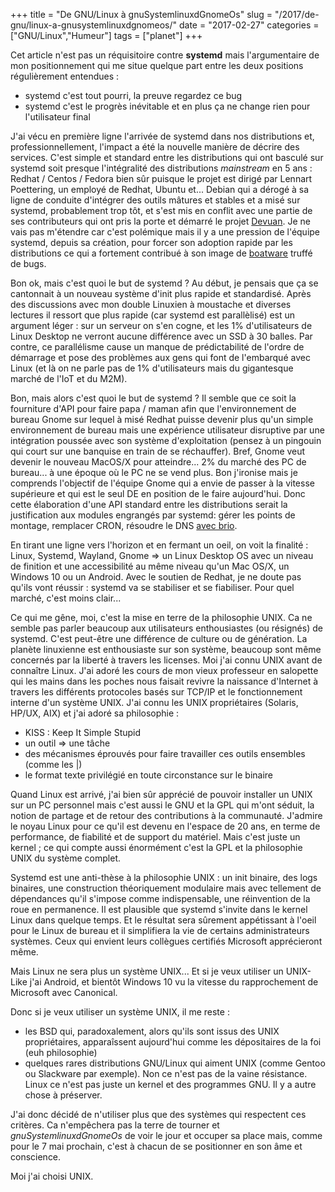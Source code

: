 +++
title = "De GNU/Linux à gnuSystemlinuxdGnomeOs"
slug = "/2017/de-gnu/linux-a-gnusystemlinuxdgnomeos/"
date = "2017-02-27"
categories = ["GNU/Linux","Humeur"]
tags = ["planet"]
+++

Cet article n'est pas un réquisitoire contre **systemd** mais l'argumentaire de
mon positionnement qui me situe quelque part entre les deux positions
régulièrement entendues :

- systemd c'est tout pourri, la preuve regardez ce bug
- systemd c'est le progrès inévitable et en plus ça ne change rien pour l'utilisateur final

J'ai vécu en première ligne l'arrivée de systemd dans nos distributions et,
professionnellement, l'impact a été la nouvelle manière de décrire des
services. C'est simple et standard entre les distributions qui ont basculé sur
systemd soit presque l'intégralité des distributions *mainstream* en 5 ans :
Redhat / Centos / Fedora bien sûr puisque le projet est dirigé par Lennart
Poettering, un employé de Redhat, Ubuntu et... Debian qui a dérogé à sa ligne
de conduite d'intégrer des outils mâtures et stables et a misé sur systemd,
probablement trop tôt, et s'est mis en conflit avec une partie de ses
contributeurs qui ont pris la porte et démarré le projet
[Devuan](https://devuan.org/fr/). Je ne vais pas m'étendre car c'est polémique
mais il y a une pression de l'équipe systemd, depuis sa création, pour forcer
son adoption rapide par les distributions ce qui a fortement contribué à son
image de [boatware](https://fr.wikipedia.org/wiki/Bloatware) truffé de bugs.

Bon ok, mais c'est quoi le but de systemd ? Au début, je pensais que ça se
cantonnait à un nouveau système d'init plus rapide et standardisé. Après des
discussions avec mon double Linuxien à moustache et diverses lectures il
ressort que plus rapide (car systemd est parallèlisé) est un argument léger :
sur un serveur on s'en cogne, et les 1% d'utilisateurs de Linux Desktop ne
verront aucune différence avec un SSD à 30 balles. Par contre, ce parallélisme
cause un manque de prédictabilité de l'ordre de démarrage et pose des problèmes
aux gens qui font de l'embarqué avec Linux (et là on ne parle pas de 1%
d'utilisateurs mais du gigantesque marché de l'IoT et du M2M).

Bon, mais alors c'est quoi le but de systemd ? Il semble que ce soit la
fourniture d'API pour faire papa / maman afin que l'environnement de bureau
Gnome sur lequel à misé Redhat puisse devenir plus qu'un simple environnement
de bureau mais une expérience utilisateur disruptive par une intégration
poussée avec son système d'exploitation (pensez à un pingouin qui court sur une
banquise en train de se réchauffer). Bref, Gnome veut devenir le nouveau
MacOS/X pour atteindre... 2% du marché des PC de bureau... à une époque où le
PC ne se vend plus. Bon j'ironise mais je comprends l'objectif de l'équipe
Gnome qui a envie de passer à la vitesse supérieure et qui est le seul DE en
position de le faire aujourd'hui. Donc cette élaboration d'une API standard
entre les distributions serait la justification aux modules engrangés par
systemd: gérer les points de montage, remplacer CRON, résoudre le DNS [avec
brio](https://www.blog-libre.org/2017/04/20/essuyer-les-platres-dns-sur-ubuntu).

En tirant une ligne vers l'horizon et en fermant un oeil, on voit la finalité :
Linux, Systemd, Wayland, Gnome => un Linux Desktop OS avec un niveau de
finition et une accessibilité au même niveau qu'un Mac OS/X, un Windows 10 ou
un Android.  Avec le soutien de Redhat, je ne doute pas qu'ils vont réussir :
systemd va se stabiliser et se fiabiliser. Pour quel marché, c'est moins
clair...

Ce qui me gêne, moi, c'est la mise en terre de la philosophie UNIX. Ca ne
semble pas parler beaucoup aux utilisateurs enthousiastes (ou résignés) de
systemd. C'est peut-être une différence de culture ou de génération. La planète
linuxienne est enthousiaste sur son système, beaucoup sont même concernés par
la liberté à travers les licenses. Moi j'ai connu UNIX avant de connaître
Linux. J'ai adoré les cours de mon vieux professeur en salopette qui les mains
dans les poches nous faisait revivre la naissance d'Internet à travers les
différents protocoles basés sur TCP/IP et le fonctionnement interne d'un
système UNIX.  J'ai connu les UNIX propriétaires (Solaris, HP/UX, AIX) et j'ai
adoré sa philosophie :

- KISS : Keep It Simple Stupid
- un outil => une tâche
- des mécanismes éprouvés pour faire travailler ces outils ensembles (comme les |)
- le format texte privilégié en toute circonstance sur le binaire

Quand Linux est arrivé, j'ai bien sûr apprécié de pouvoir installer un UNIX sur
un PC personnel mais c'est aussi le GNU et la GPL qui m'ont séduit, la notion
de partage et de retour des contributions à la communauté. J'admire le noyau
Linux pour ce qu'il est devenu en l'espace de 20 ans, en terme de performance,
de fiabilité et de support du matériel. Mais c'est juste un kernel ; ce qui
compte aussi énormément c'est la GPL et la philosophie UNIX du système complet.

Systemd est une anti-thèse à la philosophie UNIX : un init binaire, des logs
binaires, une construction théoriquement modulaire mais avec tellement de
dépendances qu'il s'impose comme indispensable, une réinvention de la roue en
permanence. Il est plausible que systemd s'invite dans le kernel Linux dans
quelque temps. Et le résultat sera sûrement appétissant à l'oeil pour le Linux
de bureau et il simplifiera la vie de certains administrateurs systèmes. Ceux qui
envient leurs collègues certifiés Microsoft apprécieront même.

Mais Linux ne sera plus un système UNIX... Et si je veux utiliser un UNIX-Like
j'ai Android, et bientôt Windows 10 vu la vitesse du rapprochement de Microsoft
avec Canonical.

Donc si je veux utiliser un système UNIX, il me reste :

- les BSD qui, paradoxalement, alors qu'ils sont issus des UNIX propriétaires, apparaîssent aujourd'hui comme les dépositaires de la foi (euh philosophie)
- quelques rares distributions GNU/Linux qui aiment UNIX (comme Gentoo ou Slackware par exemple). Non ce n'est pas de la vaine résistance. Linux ce n'est pas juste un kernel et des programmes GNU. Il y a autre chose à préserver.

J'ai donc décidé de n'utiliser plus que des systèmes qui respectent ces
critères. Ca n'empêchera pas la terre de tourner et *gnuSystemlinuxdGnomeOs* de
voir le jour et occuper sa place mais, comme pour le 7 mai prochain, c'est à
chacun de se positionner en son âme et conscience.

Moi j'ai choisi UNIX.
